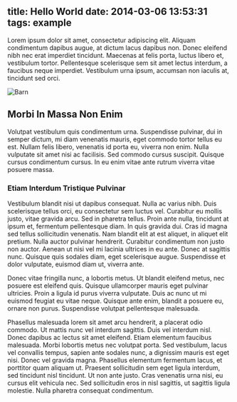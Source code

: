 title: Hello World
date: 2014-03-06 13:53:31
tags: example
---

Lorem ipsum dolor sit amet, consectetur adipiscing elit. Aliquam condimentum dapibus augue, at dictum lacus dapibus non. Donec eleifend nibh nec erat imperdiet tincidunt. Maecenas at felis porta, luctus libero et, vestibulum tortor. Pellentesque scelerisque sem sit amet lectus interdum, a faucibus neque imperdiet. Vestibulum urna ipsum, accumsan non iaculis at, tincidunt sed orci.

<!-- more -->

![Barn](/assets/barn.jpg "It is a barn")

## Morbi In Massa Non Enim
Volutpat vestibulum quis condimentum urna. Suspendisse pulvinar, dui in semper dictum, mi diam venenatis mauris, eget commodo tortor tellus eu est. Nullam felis libero, venenatis id porta eu, viverra non enim. Nulla vulputate sit amet nisi ac facilisis. Sed commodo cursus suscipit. Quisque cursus condimentum cursus. In eu enim vitae ante rutrum viverra vitae posuere massa.

### Etiam Interdum Tristique Pulvinar
Vestibulum blandit nisi ut dapibus consequat. Nulla ac varius nibh. Duis scelerisque tellus orci, eu consectetur sem luctus vel. Curabitur eu mollis justo, vitae gravida arcu. Sed in pharetra tellus. Proin ante nulla, tincidunt at ipsum et, fermentum pellentesque diam. In quis gravida dui. Cras id magna sed tellus sollicitudin venenatis. Nam blandit elit at est aliquet, in aliquet elit pretium. Nulla auctor pulvinar hendrerit. Curabitur condimentum non justo non auctor. Aenean ut nisi vel mi lacinia ultrices in eu ante. Donec at sagittis nunc. Quisque quis sodales diam, eget scelerisque augue. Suspendisse et dolor vulputate, euismod diam ut, viverra ante.

Donec vitae fringilla nunc, a lobortis metus. Ut blandit eleifend metus, nec posuere est eleifend quis. Quisque ullamcorper mauris eget pulvinar ultricies. Proin a ligula id purus viverra vulputate. Duis ac nunc ut mi euismod feugiat eu vitae neque. Quisque ante enim, blandit a posuere eu, ornare non purus. Suspendisse volutpat pellentesque malesuada.

Phasellus malesuada lorem sit amet arcu hendrerit, a placerat odio commodo. Ut mattis nunc vel interdum sagittis. Duis vel interdum nisl. Donec dapibus ac lectus sit amet eleifend. Etiam elementum faucibus malesuada. Morbi lobortis metus nec volutpat porta. Sed vestibulum, lacus vel convallis tempus, sapien ante sodales nunc, a dignissim mauris est eget nisi. Donec vel gravida magna. Phasellus elementum fermentum lacus, et porttitor quam aliquam ut. Praesent sollicitudin sem eget ligula interdum, sed tincidunt nisl tincidunt. Ut non ante justo. Cras venenatis urna nisi, eu cursus elit vehicula nec. Sed sollicitudin eros in nisl sagittis, ut sagittis ligula molestie. Nulla pharetra consequat condimentum.